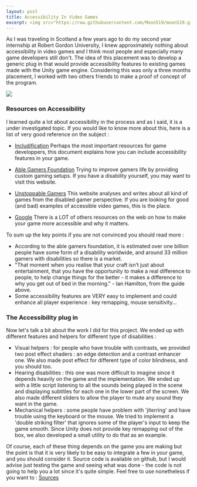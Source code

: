 ```yaml
---
layout: post
title: Accessibility In Video Games
excerpt: <img src="https://raw.githubusercontent.com/Moon519/moon519.github.io/master/images/ablegamers.jpg" width="400" style="float:left;margin-right:15px;"> <p> As I was traveling in Scotland a few years ago to do my second year internship at Robert Gordon University, I knew approximately nothing about accessibility in video games and I think most people and especially many game developers still don't. The idea of this placement was to develop a generic plug in that would provide accessibility features to existing games made with the Unity game engine. Considering this was only a three months placement, I worked with two others friends to make a proof of concept of the program.</p>
---
```


As I was traveling in Scotland a few years ago to do my second year internship at Robert Gordon University, I knew approximately nothing about accessibility in video games and I think most people and especially many game developers still don't.
The idea of this placement was to develop a generic plug in that would provide accessibility features to existing games made with the Unity game engine. Considering this was only a three months placement, I worked with two others friends to make a proof of concept
of the program.


<img class="displayed" src="https://raw.githubusercontent.com/Moon519/moon519.github.io/master/images/ablegamers.jpg">


### Resources on Accessibility

I learned quite a lot about accessibility in the process and as I said, it is a under investigated topic. If you would like to know more about this, here is a list of very good reference on the subject :
* [Includification](https://www.includification.com/) Perhaps the most important resources for game developpers, this document explains how you can include accessibility features in your game.

* [Able Gamers Foundation](http://www.ablegamers.org/) Trying to improve gamers life by providing custom gaming setups. If you have a disability yourself, you may want to visit this website.

* [Unstoppable Gamers](http://www.unstoppablegamer.com/) This website analyses and writes about all kind of games from the disabled gamer perspective. If you are looking for good (and bad) examples of accessible video games, this is the place.

* [Google](www.google.com) There is a LOT of others resources on the web on how to make your game more accessible and why it matters.


To sum up the key points if you are not convinced you should read more :
* According to the able gamers foundation, it is estimated over one billion people have some form of a disability worldwide, and around 33 million gamers with disabilities so there is a market.
* "That moment when you realise that your craft isn’t just about entertainment, that you have the opportunity to make a real difference to people, to help change things for the better - it makes a difference to why you get out of bed in the morning." - Ian Hamilton, from the guide above.
* Some accessibility features are VERY easy to implement and could enhance all player experience : key remapping, mouse sensitivity...


### The Accessibility plug in

Now let's talk a bit about the work I did for this project. We ended up with different features and helpers for different type of disabilities :
* Visual helpers : for people who have trouble with contrasts, we provided two post effect shaders : an edge detection and a contrast enhancer one. We also made post effect for different type of color blindness, and you should too.
* Hearing disabilities : this one was more difficult to imagine since it depends heavily on the game and the implementation. We ended up with a little script listening to all the sounds being played in the scene and displaying
subtitles for each one in the lower part of the screen. We also made different sliders to allow the player to mute any sound they want in the game.
* Mechanical helpers : some people have problem with 'jiterring' and have trouble using the keyboard or the mouse. We tried to implement a 'double striking filter' that ignores some of the player's input to keep the game smooth.
Since Unity does not provide key remapping out of the box, we also developed a small utility to do that as an example.




Of course, each of these thing depends on the game you are making but the point is that it is very likely to be easy to integrate a few in your game, and you should consider it. Source code is available on github, but I would advise just
testing the game and seeing what was done - the code is not going to help you a lot since it's quite simple. Feel free to use nonetheless if you want to : [Sources](https://github.com/Moon519/Unity-Accessibility-Plug-In)
